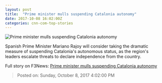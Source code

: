 ```yaml
---
layout: post
title:  "Prime minister mulls suspending Catalonia autonomy"
date: 2017-10-08 16:02:00Z
categories: cnn-com-top-stories
---
```


![Prime minister mulls suspending Catalonia autonomy](http://i2.cdn.cnn.com/cnnnext/dam/assets/171007075028-01-catalonia-anti-separatist-madrid-1007-super-tease.jpg)

Spanish Prime Minister Mariano Rajoy will consider taking the dramatic measure of suspending Catalonia's autonomous status, as the region's leaders escalate threats to declare independence from the country.


Full story on F3News: [Prime minister mulls suspending Catalonia autonomy](http://www.f3nws.com/n/4xWKS)

> Posted on: Sunday, October 8, 2017 4:02:00 PM
